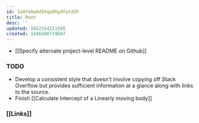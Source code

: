 ```yaml
---
id: 1a4tk6w6d1hqa9hydfatd2h
title: Root
desc: ''
updated: 1652154211505
created: 1646400719607
---
```

- [[Specify alternate project-level README on Github]]

### TODO
- Develop a consistent style that doesn't involve copying off Stack Overflow but provides sufficient information at a glance along with links to the source.
- Finish [[Calculate Intercept of a Linearly moving body]]

### [[Links]]
